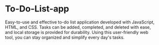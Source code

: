 # To-Do-List-app
Easy-to-use and effective to-do list application developed with JavaScript, HTML, and CSS. Tasks can be added, completed, and deleted with ease, and local storage is provided for durability. Using this user-friendly web tool, you can stay organized and simplify every day's tasks.
